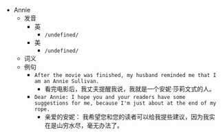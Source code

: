 - Annie
  - 发音
    - 英
      - `/undefined/`
    - 美
      - `/undefined/`
  - 词义
  - 例句
    - `After the movie was finished, my husband reminded me that I am an Annie Sullivan.`
      - 看完电影后，我丈夫提醒我说，我就是一个安妮·莎莉文式的人。
    - `Dear Annie: I hope you and your readers have some suggestions for me, because I'm just about at the end of my rope.`
      - 亲爱的安妮： 我希望您和您的读者可以给我提些建议，因为我实在是山穷水尽，毫无办法了。

